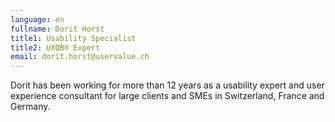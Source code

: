 ```yaml
---
language: en
fullname: Dorit Horst
title1: Usability Specialist
title2: UXQB® Expert
email: dorit.horst@uservalue.ch
---
```

Dorit has been working for more than 12 years as a usability expert and user experience consultant for large clients and SMEs in Switzerland, France and Germany.